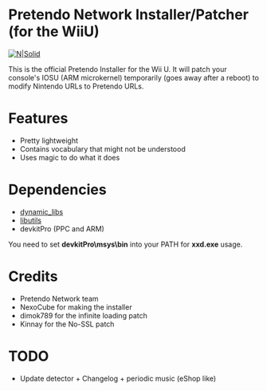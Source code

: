 # Pretendo Network Installer/Patcher (for the WiiU)

[![N|Solid](https://camo.githubusercontent.com/b98196c2347796d66fa669e8510749665ec80ba0/68747470733a2f2f692e696d6775722e636f6d2f5839346237574b2e706e67)](https://pretendo.cc)



This is the official Pretendo Installer for the Wii U. It will patch your console's IOSU (ARM microkernel) temporarily (goes away after a reboot) to modify Nintendo URLs to Pretendo URLs.

# Features
- Pretty lightweight
- Contains vocabulary that might not be understood
- Uses magic to do what it does

# Dependencies
- [dynamic_libs](https://github.com/Maschell/dynamic_libs/)
- [libutils](https://github.com/Maschell/libutils/)
- devkitPro (PPC and ARM)

You need to set **devkitPro\msys\bin** into your PATH for **xxd.exe** usage.
  
# Credits
- Pretendo Network team
- NexoCube for making the installer
- dimok789 for the infinite loading patch
- Kinnay for the No-SSL patch

# TODO

- Update detector + Changelog + periodic music (eShop like)